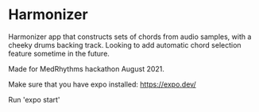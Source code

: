 # Harmonizer
Harmonizer app that constructs sets of chords from audio samples, with a cheeky drums backing track. Looking to add automatic chord selection feature sometime in the future.

Made for MedRhythms hackathon August 2021.

Make sure that you have expo installed: https://expo.dev/

Run 'expo start'

